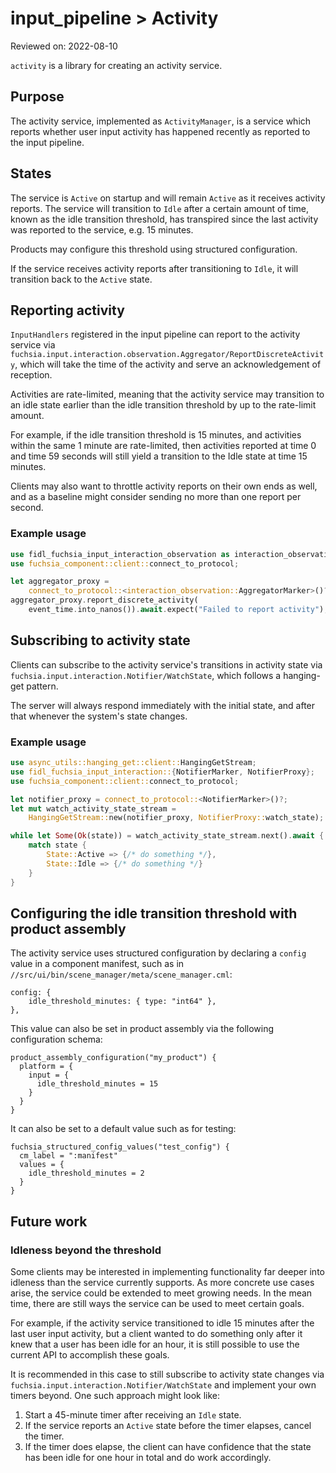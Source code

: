 # input_pipeline > Activity

Reviewed on: 2022-08-10

`activity` is a library for creating an activity service.

## Purpose

The activity service, implemented as `ActivityManager`, is a service which
reports whether user input activity has happened recently as reported to
the input pipeline.

## States

The service is `Active` on startup and will remain `Active` as it receives
activity reports. The service will transition to `Idle` after a certain
amount of time, known as the idle transition threshold, has transpired since
the last activity was reported to the service, e.g. 15 minutes.

Products may configure this threshold using structured configuration.

If the service receives activity reports after transitioning to `Idle`, it
will transition back to the `Active` state.

## Reporting activity

`InputHandlers` registered in the input pipeline can report to the activity
service via
`fuchsia.input.interaction.observation.Aggregator/ReportDiscreteActivity`,
which will take the time of the activity and serve an acknowledgement of
reception.

Activities are rate-limited, meaning that the activity service may
transition to an idle state earlier than the idle transition threshold by
up to the rate-limit amount.

For example, if the idle transition threshold is 15 minutes, and activities
within the same 1 minute are rate-limited, then activities reported at time
0 and time 59 seconds will still yield a transition to the Idle state at
time 15 minutes.

Clients may also want to throttle activity reports on their own ends as
well, and as a baseline might consider sending no more than one report per
second.

### Example usage

```rust
use fidl_fuchsia_input_interaction_observation as interaction_observation;
use fuchsia_component::client::connect_to_protocol;

let aggregator_proxy =
    connect_to_protocol::<interaction_observation::AggregatorMarker>()?;
aggregator_proxy.report_discrete_activity(
    event_time.into_nanos()).await.expect("Failed to report activity");
```

## Subscribing to activity state

Clients can subscribe to the activity service's transitions in activity
state via `fuchsia.input.interaction.Notifier/WatchState`, which follows a
hanging-get pattern.

The server will always respond immediately with the initial state, and
after that whenever the system's state changes.

### Example usage

```rust
use async_utils::hanging_get::client::HangingGetStream;
use fidl_fuchsia_input_interaction::{NotifierMarker, NotifierProxy};
use fuchsia_component::client::connect_to_protocol;

let notifier_proxy = connect_to_protocol::<NotifierMarker>()?;
let mut watch_activity_state_stream =
    HangingGetStream::new(notifier_proxy, NotifierProxy::watch_state);

while let Some(Ok(state)) = watch_activity_state_stream.next().await {
    match state {
        State::Active => {/* do something */},
        State::Idle => {/* do something */}
    }
}
```

## Configuring the idle transition threshold with product assembly

The activity service uses structured configuration by declaring a `config`
value in a component manifest, such as in
`//src/ui/bin/scene_manager/meta/scene_manager.cml`:

```
config: {
    idle_threshold_minutes: { type: "int64" },
},
```

This value can also be set in product assembly via the following
configuration schema:

```
product_assembly_configuration("my_product") {
  platform = {
    input = {
      idle_threshold_minutes = 15
    }
  }
}
```

It can also be set to a default value such as for testing:

```
fuchsia_structured_config_values("test_config") {
  cm_label = ":manifest"
  values = {
    idle_threshold_minutes = 2
  }
}
```

## Future work

### Idleness beyond the threshold

Some clients may be interested in implementing functionality far deeper
into idleness than the service currently supports. As more concrete use
cases arise, the service could be extended to meet growing needs. In the
mean time, there are still ways the service can be used to meet certain
goals.

For example, if the activity service transitioned to idle 15 minutes after
the last user input activity, but a client wanted to do something only
after it knew that a user has been idle for an hour, it is still possible
to use the current API to accomplish these goals.

It is recommended in this case to still subscribe to activity state changes
via `fuchsia.input.interaction.Notifier/WatchState` and implement your own
timers beyond. One such approach might look like:

1. Start a 45-minute timer after receiving an `Idle` state.
2. If the service reports an `Active` state before the timer elapses,
   cancel the timer.
3. If the timer does elapse, the client can have confidence that the state
   has been idle for one hour in total and do work accordingly.

